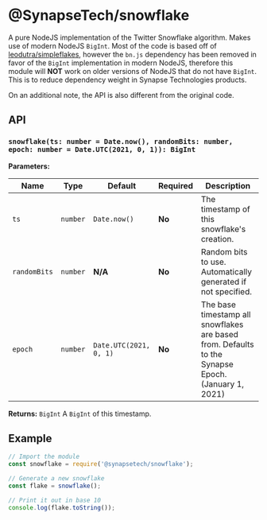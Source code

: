 # @SynapseTech/snowflake
A pure NodeJS implementation of the Twitter Snowflake
algorithm. Makes use of modern NodeJS `BigInt`. Most
of the code is based off of [leodutra/simpleflakes](https://github.com/leodutra/simpleflakes),
however the `bn.js` dependency has been removed in
favor of the `BigInt` implementation in modern NodeJS,
therefore this module will **NOT** work on older
versions of NodeJS that do not have `BigInt`. This is
to reduce dependency weight in Synapse Technologies
products.

On an additional note, the API is also different from
the original code.

## API
### `snowflake(ts: number = Date.now(), randomBits: number, epoch: number = Date.UTC(2021, 0, 1)): BigInt`
**Parameters:**

| Name         | Type     | Default                | Required | Description                                                                                        |
| ------------ | -------- | ---------------------- | -------- | -------------------------------------------------------------------------------------------------- |
| `ts`         | `number` | `Date.now()`           | **No**   | The timestamp of this snowflake's creation.                                                        |
| `randomBits` | `number` | **N/A**                | **No**   | Random bits to use. Automatically generated if not specified.                                      |
| `epoch`      | `number` | `Date.UTC(2021, 0, 1)` | **No**   | The base timestamp all snowflakes are based from. Defaults to the Synapse Epoch. (January 1, 2021) |

**Returns:** `BigInt` A `BigInt` of this timestamp.

## Example

```js
// Import the module
const snowflake = require('@synapsetech/snowflake');

// Generate a new snowflake
const flake = snowflake();

// Print it out in base 10
console.log(flake.toString());
```